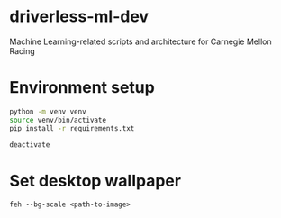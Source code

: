 # driverless-ml-dev
Machine Learning-related scripts and architecture for Carnegie Mellon Racing

# Environment setup
```bash
python -m venv venv
source venv/bin/activate
pip install -r requirements.txt

deactivate
```

# Set desktop wallpaper
`feh --bg-scale <path-to-image>`